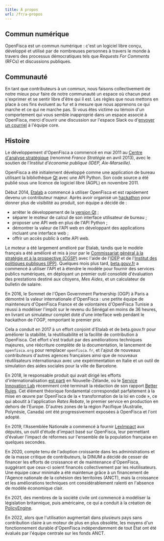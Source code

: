 ```yaml
---
title: À propos
url: /fr/a-propos
---
```


## Commun numérique

OpenFisca est un commun numérique : c'est un logiciel libre conçu, développé et utilisé par de nombreuses personnes à travers le monde à travers des processus démocratiques tels que _Requests For Comments_ (RFCs) et discussions publiques.

## Communauté

En tant que contributeurs à un commun, nous faisons collectivement de notre mieux pour faire de notre communauté un espace où chacun peut s'exprimer et se sentir libre d'être qui il est. Les règles que nous mettons en place à ces fins évoluent au fur et à mesure que nous apprenons ce qui marche et ce qui ne marche pas. Si vous êtes victime ou témoin d'un comportement qui vous semble inapproprié dans un espace associé à OpenFisca, merci d'ouvrir une discussion sur l'espace Slack ou d'[envoyer un courriel](mailto:contact@openfisca.org?subject=Abuse) à l'équipe core.

## Histoire

Le développement d'OpenFisca a commencé en mai 2011 au [Centre d'analyse stratégique](https://www.strategie.gouv.fr/) (renommé _France Stratégie_ en avril 2013), avec le soutien de l'_Institut d'économie publique (IDEP, Aix-Marseille)_.

OpenFisca a été initialement développé comme une application de bureau utilisant la bibliothèque [Qt](https://www.qt.io/) avec une API Python. Son code source a été publié sous une licence de logiciel libre (AGPL) en novembre 2011.

Début 2014, [Etalab](https://www.etalab.gouv.fr/) a commencé à utiliser OpenFisca et est rapidement devenu un contributeur majeur. Après avoir organisé un [hackathon](https://www.eventbrite.fr/e/billets-hackathon-openfisca-10751826001) pour donner plus de visibilité au produit, son équipe a décidé de :

* arrêter le développement de la [version Qt](https://github.com/openfisca/openfisca-qt) ;
* séparer le moteur de calcul de son interface utilisateur de bureau ;
* proposer une API web en plus de l'API Python ;
* démontrer la valeur de l'API web en développant des applications incluant une interface web ;
* offrir un accès public à cette API web.

Le moteur a été largement amélioré par Etalab, tandis que le modèle français a été amélioré et mis à jour par le [Commissariat général à la stratégie et à la prospective (CGSP)](https://www.strategie.gouv.fr/) avec l'aide de l'<abbr title="Institut d'économie publique">IDEP</abbr> et de l'[Institut des politiques publiques (IPP)](https://www.ipp.eu/). Quelques mois plus tard, [beta.gouv.fr](https://beta.gouv.fr) a commencé à utiliser l'API et à étendre le modèle pour fournir des services publics numériques, en déployant un premier outil consolidé d'évaluation des prestations destiné aux citoyens, _Mes Aides_, et un calculateur de bulletin de salaire.

En 2016, le Sommet de l'Open Government Partnership (OGP) à Paris a démontré la valeur internationale d'OpenFisca : une petite équipe de mainteneurs d'OpenFisca France et de volontaires d'OpenFisca Tunisie a réussi à modéliser l'impôt sur le revenu du Sénégal en moins de 36 heures, en livrant un simulateur complet doté d'une interface web pendant le hackathon de l'OGP, remportant le premier prix.

Cela a conduit en 2017 à un effort conjoint d'Etalab et de beta.gouv.fr pour améliorer la stabilité, la réutilisabilité et la facilité de contribution à OpenFisca. Cet effort s'est traduit par des améliorations techniques majeures, une réécriture complète de la documentation, le lancement de `openfisca.org` pour remplacer `openfisca.fr`, et l'ajout de nouveaux contributeurs d'autres agences françaises ainsi que de nouveaux réutilisateurs internationaux avec une expérimentation en Italie et un outil de simulation des aides sociales pour la ville de Barcelone.

En 2018, le responsable produit qui avait dirigé les efforts d'internationalisation [est parti](https://www.digital.govt.nz/blog/labplus-lessons-from-matti-schneider-about-service-innovation-at-french-state-incubator-beta-gouv-fr/) en Nouvelle-Zélande, où le [Service Innovation Lab](https://serviceinnovationlab.github.io/projects/legislation-as-code/) récemment créé terminait la rédaction de son rapport [Better Rules](https://www.digital.govt.nz/blog/what-is-better-rules/). Cet élément théorique fondamental correspondait parfaitement à la mise en œuvre par OpenFisca de la « transformation de la loi en code », ce qui aboutit à l'application _Rates Rebate_, le premier service en production en dehors de l'Europe. D'autres zones de la région Pacifique (Australie, Polynésie, Canada) ont été progressivement exposées à OpenFisca et l'ont adopté.

En 2019, l'Assemblée Nationale a commencé à fournir [LexImpact](https://leximpact.an.fr) aux députés, un outil d'étude d'impact basé sur OpenFisca, leur permettant d'évaluer l'impact de réformes sur l'ensemble de la population française en quelques secondes.

En 2020, compte tenu de l'adoption croissante dans les administrations et de la masse critique de contributeurs, la DINUM a décidé de cesser de financer les efforts de croissance et de maintenance d'OpenFisca, suggérant que ceux-ci soient financés collectivement par les réutilisateurs. Une équipe cœur minimale a été maintenue grâce à un financement de l'Agence nationale de la cohésion des territoires (ANCT), mais la croissance et les améliorations techniques ont considérablement ralenti en l'absence de modèle économique clair.

En 2021, des membres de la société civile ont commencé à modéliser la législation britannique, puis américaine, ce qui a conduit à la création de [PolicyEngine](https://policyengine.org).

En 2022, alors que l'utilisation augmentait dans plusieurs pays sans contribution claire à un moteur de plus en plus obsolète, les moyens d'un fonctionnement durable d'OpenFisca indépendamment de tout État ont été évalués par l'équipe centrale sur les fonds ANCT.

